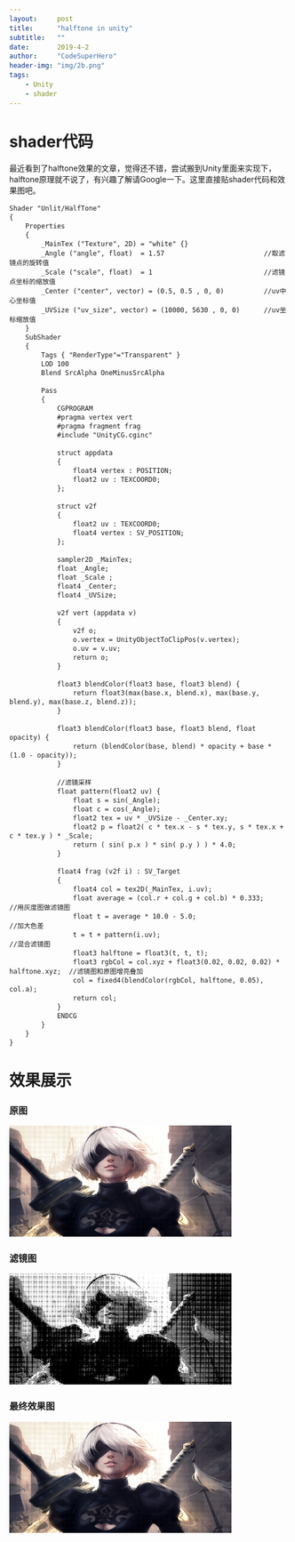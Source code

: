 ```yaml
---
layout:     post
title:      "halftone in unity"
subtitle:   ""
date:       2019-4-2
author:     "CodeSuperHero"
header-img: "img/2b.png"
tags:
    - Unity
    - shader
---
```




# shader代码

最近看到了halftone效果的文章，觉得还不错，尝试搬到Unity里面来实现下，halftone原理就不说了，有兴趣了解请Google一下。这里直接贴shader代码和效果图吧。

```
Shader "Unlit/HalfTone"
{
    Properties
    {
        _MainTex ("Texture", 2D) = "white" {}
        _Angle ("angle", float)  = 1.57                         //取滤镜点的旋转值
        _Scale ("scale", float)  = 1                            //滤镜点坐标的缩放值
        _Center ("center", vector) = (0.5, 0.5 , 0, 0)          //uv中心坐标值
        _UVSize ("uv_size", vector) = (10000, 5630 , 0, 0)      //uv坐标缩放值
    }
    SubShader
    {
        Tags { "RenderType"="Transparent" }
        LOD 100
        Blend SrcAlpha OneMinusSrcAlpha

        Pass
        {
            CGPROGRAM
            #pragma vertex vert
            #pragma fragment frag
            #include "UnityCG.cginc"

            struct appdata
            {
                float4 vertex : POSITION;
                float2 uv : TEXCOORD0;
            };

            struct v2f
            {
                float2 uv : TEXCOORD0;
                float4 vertex : SV_POSITION;
            };

            sampler2D _MainTex;
            float _Angle;
            float _Scale ;
            float4 _Center;
            float4 _UVSize;

            v2f vert (appdata v)
            {
                v2f o;
                o.vertex = UnityObjectToClipPos(v.vertex);
                o.uv = v.uv;
                return o;
            }

            float3 blendColor(float3 base, float3 blend) {
                return float3(max(base.x, blend.x), max(base.y, blend.y), max(base.z, blend.z));
            }

            float3 blendColor(float3 base, float3 blend, float opacity) {
                return (blendColor(base, blend) * opacity + base * (1.0 - opacity));
            }

            //滤镜采样
            float pattern(float2 uv) {
                float s = sin(_Angle);
                float c = cos(_Angle);
                float2 tex = uv * _UVSize - _Center.xy;
                float2 p = float2( c * tex.x - s * tex.y, s * tex.x + c * tex.y ) * _Scale;
                return ( sin( p.x ) * sin( p.y ) ) * 4.0;
            }

            float4 frag (v2f i) : SV_Target
            {
                float4 col = tex2D(_MainTex, i.uv);
                float average = (col.r + col.g + col.b) * 0.333;                    //用灰度图做滤镜图
                float t = average * 10.0 - 5.0;                                     //加大色差
                t = t + pattern(i.uv);                                              //混合滤镜图
                float3 halftone = float3(t, t, t);
                float3 rgbCol = col.xyz + float3(0.02, 0.02, 0.02) * halftone.xyz;  //滤镜图和原图增亮叠加
                col = fixed4(blendColor(rgbCol, halftone, 0.05), col.a);
                return col;
            }
            ENDCG
        }
    }
}
```

# 效果展示
### 原图
<img src="https://raw.githubusercontent.com/CodeSuperHero/CodeSuperHero.github.io/master/img/shader/halftone.png" width = "400" height = "200" alt="图片名称"/>

### 滤镜图
<img src="https://raw.githubusercontent.com/CodeSuperHero/CodeSuperHero.github.io/master/img/shader/halftone_filter.png" width = "400" height = "200" alt="图片名称"/>

### 最终效果图
<img src="https://raw.githubusercontent.com/CodeSuperHero/CodeSuperHero.github.io/master/img/shader/halftone.png" width = "400" height = "200" alt="图片名称"/>